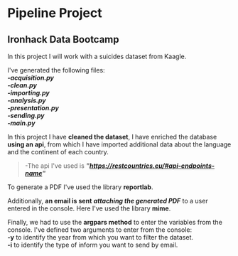 # Pipeline Project
## Ironhack Data Bootcamp

In this project I will work with a suicides dataset from Kaagle. 

I've generated the following files:
<br>
    ***-acquisition.py***<br>
    ***-clean.py***<br>
    ***-importing.py***<br>
    ***-analysis.py***<br>
    ***-presentation.py***<br>
    ***-sending.py***<br>
    ***-main.py***<br>

In this project I have **cleaned the dataset**, I have enriched the database **using an api**, from which I have imported additional data about the language and the continent of each country.
>-The api I've used is ***"https://restcountries.eu/#api-endpoints-name"***

To generate a PDF I've used the library **reportlab**.

Additionally, **an email is sent** ***attaching the generated PDF*** to a user entered in the console. Here I've used the library **mime**.

Finally, we had to use the **argpars method** to enter the variables from the console. I've defined two arguments to enter from the console:
<br>
    **-y** to identify the year from which you want to filter the dataset.
    <br>
    **-i** to identify the type of inform you want to send by email.
